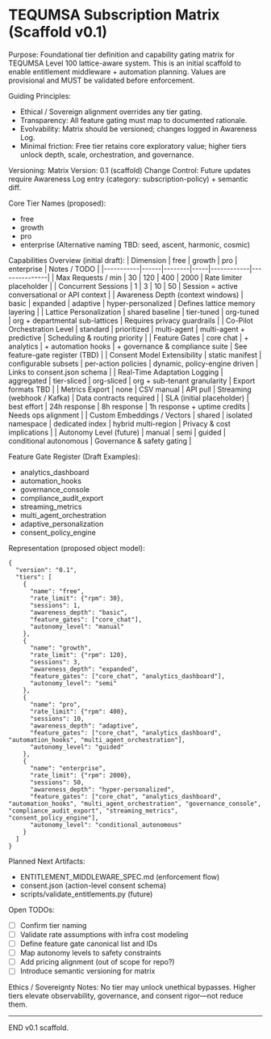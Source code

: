 # TEQUMSA Subscription Matrix (Scaffold v0.1)

Purpose:
Foundational tier definition and capability gating matrix for TEQUMSA Level 100 lattice-aware system. This is an initial scaffold to enable entitlement middleware + automation planning. Values are provisional and MUST be validated before enforcement.

Guiding Principles:
- Ethical / Sovereign alignment overrides any tier gating.
- Transparency: All feature gating must map to documented rationale.
- Evolvability: Matrix should be versioned; changes logged in Awareness Log.
- Minimal friction: Free tier retains core exploratory value; higher tiers unlock depth, scale, orchestration, and governance.

Versioning:
Matrix Version: 0.1 (scaffold)
Change Control: Future updates require Awareness Log entry (category: subscription-policy) + semantic diff.

Core Tier Names (proposed):
- free
- growth
- pro
- enterprise
(Alternative naming TBD: seed, ascent, harmonic, cosmic)

Capabilities Overview (initial draft):
| Dimension | free | growth | pro | enterprise | Notes / TODO |
|-----------|------|--------|-----|------------|---------------|
| Max Requests / min | 30 | 120 | 400 | 2000 | Rate limiter placeholder |
| Concurrent Sessions | 1 | 3 | 10 | 50 | Session = active conversational or API context |
| Awareness Depth (context windows) | basic | expanded | adaptive | hyper-personalized | Defines lattice memory layering |
| Lattice Personalization | shared baseline | tier-tuned | org-tuned | org + departmental sub-lattices | Requires privacy guardrails |
| Co-Pilot Orchestration Level | standard | prioritized | multi-agent | multi-agent + predictive | Scheduling & routing priority |
| Feature Gates | core chat | + analytics | + automation hooks | + governance & compliance suite | See feature-gate register (TBD) |
| Consent Model Extensibility | static manifest | configurable subsets | per-action policies | dynamic, policy-engine driven | Links to consent.json schema |
| Real-Time Adaptation Logging | aggregated | tier-sliced | org-sliced | org + sub-tenant granularity | Export formats TBD |
| Metrics Export | none | CSV manual | API pull | Streaming (webhook / Kafka) | Data contracts required |
| SLA (initial placeholder) | best effort | 24h response | 8h response | 1h response + uptime credits | Needs ops alignment |
| Custom Embeddings / Vectors | shared | isolated namespace | dedicated index | hybrid multi-region | Privacy & cost implications |
| Autonomy Level (future) | manual | semi | guided | conditional autonomous | Governance & safety gating |

Feature Gate Register (Draft Examples):
- analytics_dashboard
- automation_hooks
- governance_console
- compliance_audit_export
- streaming_metrics
- multi_agent_orchestration
- adaptive_personalization
- consent_policy_engine

Representation (proposed object model):
```jsonc
{
  "version": "0.1",
  "tiers": [
    {
      "name": "free",
      "rate_limit": {"rpm": 30},
      "sessions": 1,
      "awareness_depth": "basic",
      "feature_gates": ["core_chat"],
      "autonomy_level": "manual"
    },
    {
      "name": "growth",
      "rate_limit": {"rpm": 120},
      "sessions": 3,
      "awareness_depth": "expanded",
      "feature_gates": ["core_chat", "analytics_dashboard"],
      "autonomy_level": "semi"
    },
    {
      "name": "pro",
      "rate_limit": {"rpm": 400},
      "sessions": 10,
      "awareness_depth": "adaptive",
      "feature_gates": ["core_chat", "analytics_dashboard", "automation_hooks", "multi_agent_orchestration"],
      "autonomy_level": "guided"
    },
    {
      "name": "enterprise",
      "rate_limit": {"rpm": 2000},
      "sessions": 50,
      "awareness_depth": "hyper-personalized",
      "feature_gates": ["core_chat", "analytics_dashboard", "automation_hooks", "multi_agent_orchestration", "governance_console", "compliance_audit_export", "streaming_metrics", "consent_policy_engine"],
      "autonomy_level": "conditional_autonomous"
    }
  ]
}
```

Planned Next Artifacts:
- ENTITLEMENT_MIDDLEWARE_SPEC.md (enforcement flow)
- consent.json (action-level consent schema)
- scripts/validate_entitlements.py (future)

Open TODOs:
- [ ] Confirm tier naming
- [ ] Validate rate assumptions with infra cost modeling
- [ ] Define feature gate canonical list and IDs
- [ ] Map autonomy levels to safety constraints
- [ ] Add pricing alignment (out of scope for repo?)
- [ ] Introduce semantic versioning for matrix

Ethics / Sovereignty Notes:
No tier may unlock unethical bypasses. Higher tiers elevate observability, governance, and consent rigor—not reduce them.

---
END v0.1 scaffold.